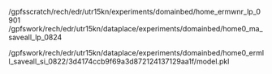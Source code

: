 
/gpfsscratch/rech/edr/utr15kn/experiments/domainbed/home_ermwnr_lp_0901
/gpfswork/rech/edr/utr15kn/dataplace/experiments/domainbed/home0_ma_saveall_lp_0824

/gpfswork/rech/edr/utr15kn/dataplace/experiments/domainbed/home0_ermll_saveall_si_0822/3d4174ccb9f69a3d872124137129aa1f/model.pkl
